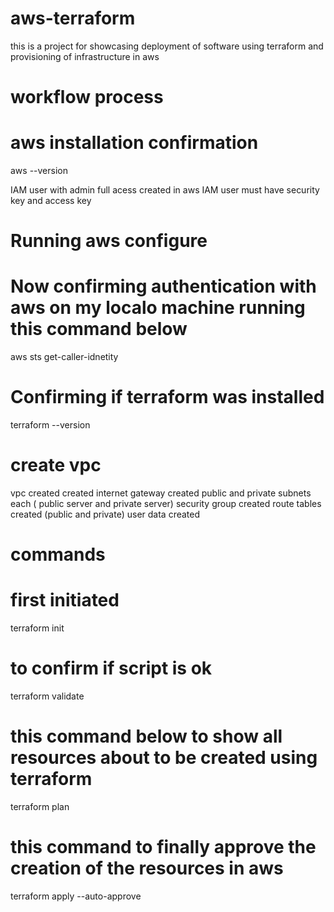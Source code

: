 # aws-terraform
this is a project for showcasing deployment of software using terraform and provisioning of infrastructure in aws
# workflow process

# aws installation confirmation 

aws --version

IAM user with admin full acess created in aws
IAM user must have security key and access key

# Running aws configure 

# Now confirming authentication with aws on my localo machine running this command below

aws sts get-caller-idnetity

# Confirming if terraform was installed 
terraform --version

# create vpc 

vpc created
created internet gateway
created public and private subnets each ( public server and private server)
security group created 
route tables created (public and private)
user data created 
# commands 

# first initiated 

terraform init

# to confirm if script is ok

terraform validate

# this command below to show all resources about to be created using terraform

terraform plan 

# this command to finally approve the creation of the resources in aws 

terraform apply --auto-approve